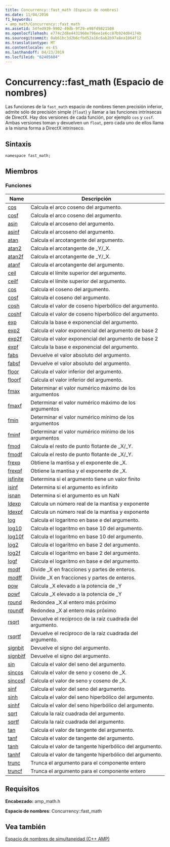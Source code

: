 ```yaml
---
title: Concurrency::fast_math (Espacio de nombres)
ms.date: 11/04/2016
f1_keywords:
- amp_math/Concurrency::fast_math
ms.assetid: 54fed939-9902-49db-9f29-e98fd9821508
ms.openlocfilehash: e774c2d8e4431960e796ee1e6cc87b924d04174b
ms.sourcegitcommit: 0ab61bc3d2b6cfbd52a16c6ab2b97a8ea1864f12
ms.translationtype: MT
ms.contentlocale: es-ES
ms.lasthandoff: 04/23/2019
ms.locfileid: "62405604"
---
```

# <a name="concurrencyfastmath-namespace"></a>Concurrency::fast_math (Espacio de nombres)

Las funciones de la `fast_math` espacio de nombres tienen precisión inferior, admite sólo de precisión simple (`float`) y llamar a las funciones intrínsecas de DirectX. Hay dos versiones de cada función, por ejemplo `cos` y `cosf`. Ambas versiones toman y devuelven un `float`, pero cada uno de ellos llama a la misma forma a DirectX intrínseco.

## <a name="syntax"></a>Sintaxis

```
namespace fast_math;
```

## <a name="members"></a>Miembros

### <a name="functions"></a>Funciones

|Name|Descripción|
|----------|-----------------|
|[cos](concurrency-fast-math-namespace-functions.md#cos)|Calcula el arco coseno del argumento.|
|[cosf](concurrency-fast-math-namespace-functions.md#cosf)|Calcula el arco coseno del argumento.|
|[asin](concurrency-fast-math-namespace-functions.md#asin)|Calcula el arcoseno del argumento.|
|[asinf](concurrency-fast-math-namespace-functions.md#asinf)|Calcula el arcoseno del argumento.|
|[atan](concurrency-fast-math-namespace-functions.md#atan)|Calcula el arcotangente del argumento.|
|[atan2](concurrency-fast-math-namespace-functions.md#atan2)|Calcula el arcotangente de _Y/_X.|
|[atan2f](concurrency-fast-math-namespace-functions.md#atan2f)|Calcula el arcotangente de _Y/_X.|
|[atanf](concurrency-fast-math-namespace-functions.md#atanf)|Calcula el arcotangente del argumento.|
|[ceil](concurrency-fast-math-namespace-functions.md#ceil)|Calcula el límite superior del argumento.|
|[ceilf](concurrency-fast-math-namespace-functions.md#ceilf)|Calcula el límite superior del argumento.|
|[cos](concurrency-fast-math-namespace-functions.md#cos)|Calcula el coseno del argumento.|
|[cosf](concurrency-fast-math-namespace-functions.md#cosf)|Calcula el coseno del argumento.|
|[cosh](concurrency-fast-math-namespace-functions.md#cosh)|Calcula el valor de coseno hiperbólico del argumento.|
|[coshf](concurrency-fast-math-namespace-functions.md#coshf)|Calcula el valor de coseno hiperbólico del argumento.|
|[exp](concurrency-fast-math-namespace-functions.md#exp)|Calcula la base e exponencial del argumento.|
|[exp2](concurrency-fast-math-namespace-functions.md#exp2)|Calcula el valor exponencial del argumento de base 2|
|[exp2f](concurrency-fast-math-namespace-functions.md#exp2f)|Calcula el valor exponencial del argumento de base 2|
|[expf](concurrency-fast-math-namespace-functions.md#expf)|Calcula la base e exponencial del argumento.|
|[fabs](concurrency-fast-math-namespace-functions.md#fabs)|Devuelve el valor absoluto del argumento.|
|[fabsf](concurrency-fast-math-namespace-functions.md#fabsf)|Devuelve el valor absoluto del argumento.|
|[floor](concurrency-fast-math-namespace-functions.md#floor)|Calcula el valor inferior del argumento.|
|[floorf](concurrency-fast-math-namespace-functions.md#floorf)|Calcula el valor inferior del argumento.|
|[fmax](concurrency-fast-math-namespace-functions.md#fmax)|Determinar el valor numérico máximo de los argumentos|
|[fmaxf](concurrency-fast-math-namespace-functions.md#fmaxf)|Determinar el valor numérico máximo de los argumentos|
|[fmin](concurrency-fast-math-namespace-functions.md#fmin)|Determinar el valor numérico mínimo de los argumentos|
|[fminf](concurrency-fast-math-namespace-functions.md#fminf)|Determinar el valor numérico mínimo de los argumentos|
|[fmod](concurrency-fast-math-namespace-functions.md#fmod)|Calcula el resto de punto flotante de _X/_Y.|
|[fmodf](concurrency-fast-math-namespace-functions.md#fmodf)|Calcula el resto de punto flotante de _X/_Y.|
|[frexp](concurrency-fast-math-namespace-functions.md#frexp)|Obtiene la mantisa y el exponente de _X.|
|[frexpf](concurrency-fast-math-namespace-functions.md#frexpf)|Obtiene la mantisa y el exponente de _X.|
|[isfinite](concurrency-fast-math-namespace-functions.md#isfinite)|Determina si el argumento tiene un valor finito|
|[isinf](concurrency-fast-math-namespace-functions.md#isinf)|Determina si el argumento es infinito|
|[isnan](concurrency-fast-math-namespace-functions.md#isnan)|Determina si el argumento es un NaN|
|[ldexp](concurrency-fast-math-namespace-functions.md#ldexp)|Calcula un número real de la mantisa y exponente|
|[ldexpf](concurrency-fast-math-namespace-functions.md#ldexpf)|Calcula un número real de la mantisa y exponente|
|[log](concurrency-fast-math-namespace-functions.md#log)|Calcula el logaritmo en base e del argumento.|
|[log10](concurrency-fast-math-namespace-functions.md#log10)|Calcula el logaritmo en base 10 del argumento.|
|[log10f](concurrency-fast-math-namespace-functions.md#log10f)|Calcula el logaritmo en base 10 del argumento.|
|[log2](concurrency-fast-math-namespace-functions.md#log2)|Calcula el logaritmo en base 2 del argumento.|
|[log2f](concurrency-fast-math-namespace-functions.md#log2f)|Calcula el logaritmo en base 2 del argumento.|
|[logf](concurrency-fast-math-namespace-functions.md#logf)|Calcula el logaritmo en base e del argumento.|
|[modf](concurrency-fast-math-namespace-functions.md#modf)|Divide _X en fracciones y partes de enteros.|
|[modff](concurrency-fast-math-namespace-functions.md#modff)|Divide _X en fracciones y partes de enteros.|
|[pow](concurrency-fast-math-namespace-functions.md#pow)|Calcula _X elevado a la potencia de _Y|
|[powf](concurrency-fast-math-namespace-functions.md#powf)|Calcula _X elevado a la potencia de _Y|
|[round](concurrency-fast-math-namespace-functions.md#round)|Redondea _X al entero más próximo|
|[roundf](concurrency-fast-math-namespace-functions.md#roundf)|Redondea _X al entero más próximo|
|[rsqrt](concurrency-fast-math-namespace-functions.md#rsqrt)|Devuelve el recíproco de la raíz cuadrada del argumento.|
|[rsqrtf](concurrency-fast-math-namespace-functions.md#rsqrtf)|Devuelve el recíproco de la raíz cuadrada del argumento.|
|[signbit](concurrency-fast-math-namespace-functions.md#signbit)|Devuelve el signo del argumento.|
|[signbitf](concurrency-fast-math-namespace-functions.md#signbitf)|Devuelve el signo del argumento.|
|[sin](concurrency-fast-math-namespace-functions.md#sin)|Calcula el valor del seno del argumento.|
|[sincos](concurrency-fast-math-namespace-functions.md#sincos)|Calcula el valor de seno y coseno de _X.|
|[sincosf](concurrency-fast-math-namespace-functions.md#sincosf)|Calcula el valor de seno y coseno de _X.|
|[sinf](concurrency-fast-math-namespace-functions.md#sinf)|Calcula el valor del seno del argumento.|
|[sinh](concurrency-fast-math-namespace-functions.md#sinh)|Calcula el valor del seno hiperbólico del argumento.|
|[sinhf](concurrency-fast-math-namespace-functions.md#sinhf)|Calcula el valor del seno hiperbólico del argumento.|
|[sqrt](concurrency-fast-math-namespace-functions.md#sqrt)|Calcula la raíz cuadrada del argumento.|
|[sqrtf](concurrency-fast-math-namespace-functions.md#sqrtf)|Calcula la raíz cuadrada del argumento.|
|[tan](concurrency-fast-math-namespace-functions.md#tan)|Calcula el valor de tangente del argumento.|
|[tanf](concurrency-fast-math-namespace-functions.md#tanf)|Calcula el valor de tangente del argumento.|
|[tanh](concurrency-fast-math-namespace-functions.md#tanh)|Calcula el valor de tangente hiperbólico del argumento.|
|[tanhf](concurrency-fast-math-namespace-functions.md#tanhf)|Calcula el valor de tangente hiperbólico del argumento.|
|[trunc](concurrency-fast-math-namespace-functions.md#trunc)|Trunca el argumento para el componente entero|
|[truncf](concurrency-fast-math-namespace-functions.md#truncf)|Trunca el argumento para el componente entero|

## <a name="requirements"></a>Requisitos

**Encabezado:** amp_math.h

**Espacio de nombres**: Concurrency::fast_math

## <a name="see-also"></a>Vea también

[Espacio de nombres de simultaneidad (C++ AMP)](concurrency-namespace-cpp-amp.md)
